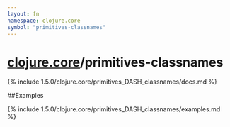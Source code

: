 ```yaml
---
layout: fn
namespace: clojure.core
symbol: "primitives-classnames"
---
```


# [clojure.core](../)/primitives-classnames

{% include 1.5.0/clojure.core/primitives_DASH_classnames/docs.md %}

##Examples

{% include 1.5.0/clojure.core/primitives_DASH_classnames/examples.md %}

